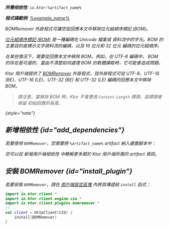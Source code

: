 [//]: # (title: BOM 移除器)

<var name="artifact_name" value="ktor-client-bom-remover"/>
<primary-label ref="client-plugin"/>

<tldr>
<p>
<b>所需相依性</b>: <code>io.ktor:%artifact_name%</code>
</p>
<var name="example_name" value="client-bom-remover"/>
<p>
    <b>程式碼範例</b>:
    <a href="https://github.com/ktorio/ktor-documentation/tree/%ktor_version%/codeSnippets/snippets/%example_name%">
        %example_name%
    </a>
</p>
</tldr>

<link-summary>
BOMRemover 外掛程式可讓您從回應本文中移除位元組順序標記 (BOM)。
</link-summary>

[位元組順序標記 (BOM)](https://en.wikipedia.org/wiki/Byte_order_mark) 是一種編碼在 Unicode 檔案或
資料流中的字元。BOM 的主要目的是標示文字資料流的編碼，以及 16 位元和 32 位元
編碼的位元組順序。

在某些情況下，需要從回應本文中移除 BOM。例如，在 UTF-8 編碼中，
BOM 的存在是可選的，當由不清楚如何處理 BOM 的軟體讀取時，它可能會造成問題。

Ktor 用戶端提供了
[BOMRemover](https://api.ktor.io/ktor-client/ktor-client-plugins/ktor-client-bom-remover/io.ktor.client.plugins.bomremover/index.html)
外掛程式，該外掛程式可從 UTF-8、UTF-16 (BE)、UTF-16 (LE)、UTF-32 (BE) 和 UTF-32 (LE)
編碼的回應本文中移除 BOM。

> 請注意，當移除 BOM 時，Ktor 不會更改 `Content-Length` 標頭，該標頭會保留
初始回應的長度。
>
{style="note"}

## 新增相依性 {id="add_dependencies"}

若要使用 `BOMRemover`，您需要將 `%artifact_name%` artifact 納入建置腳本中：

<Tabs group="languages">
    <TabItem title="Gradle (Kotlin)" group-key="kotlin">
        <code-block lang="Kotlin" code="            implementation(&quot;io.ktor:%artifact_name%:$ktor_version&quot;)"/>
    </TabItem>
    <TabItem title="Gradle (Groovy)" group-key="groovy">
        <code-block lang="Groovy" code="            implementation &quot;io.ktor:%artifact_name%:$ktor_version&quot;"/>
    </TabItem>
    <TabItem title="Maven" group-key="maven">
        <code-block lang="XML" code="            &lt;dependency&gt;&#10;                &lt;groupId&gt;io.ktor&lt;/groupId&gt;&#10;                &lt;artifactId&gt;%artifact_name%-jvm&lt;/artifactId&gt;&#10;                &lt;version&gt;${ktor_version}&lt;/version&gt;&#10;            &lt;/dependency&gt;"/>
    </TabItem>
</Tabs>
<p>
    您可以從 <Links href="/ktor/client-dependencies" summary="瞭解如何將用戶端相依性新增到現有專案。">新增用戶端相依性</Links> 中瞭解更多關於 Ktor 用戶端所需的 artifact 資訊。
</p>

## 安裝 BOMRemover {id="install_plugin"}

若要安裝 `BOMRemover`，請在 [用戶端設定區塊](client-create-and-configure.md#configure-client) 內將其傳遞給 `install` 函式：

```kotlin
import io.ktor.client.*
import io.ktor.client.engine.cio.*
import io.ktor.client.plugins.bomremover.*
//...
val client = HttpClient(CIO) {
    install(BOMRemover)
}
```